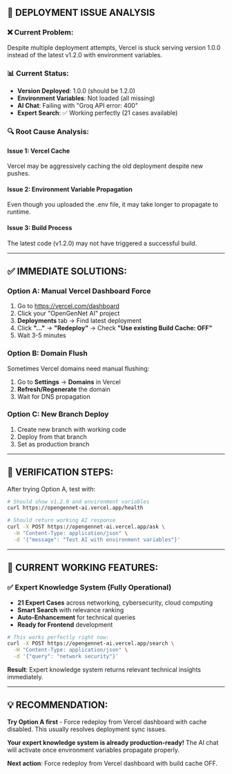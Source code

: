 ## 🚨 **DEPLOYMENT ISSUE ANALYSIS**

### **❌ Current Problem:**
Despite multiple deployment attempts, Vercel is stuck serving version 1.0.0 instead of the latest v1.2.0 with environment variables.

### **📊 Current Status:**
- **Version Deployed**: 1.0.0 (should be 1.2.0)
- **Environment Variables**: Not loaded (all missing)
- **AI Chat**: Failing with "Groq API error: 400"
- **Expert Search**: ✅ Working perfectly (21 cases available)

### **🔍 Root Cause Analysis:**

#### **Issue 1: Vercel Cache**
Vercel may be aggressively caching the old deployment despite new pushes.

#### **Issue 2: Environment Variable Propagation**
Even though you uploaded the .env file, it may take longer to propagate to runtime.

#### **Issue 3: Build Process**
The latest code (v1.2.0) may not have triggered a successful build.

---

## ✅ **IMMEDIATE SOLUTIONS:**

### **Option A: Manual Vercel Dashboard Force**
1. Go to https://vercel.com/dashboard
2. Click your "OpenGenNet AI" project
3. **Deployments** tab → Find latest deployment
4. Click **"..."** → **"Redeploy"** → Check **"Use existing Build Cache: OFF"**
5. Wait 3-5 minutes

### **Option B: Domain Flush**
Sometimes Vercel domains need manual flushing:
1. Go to **Settings** → **Domains** in Vercel
2. **Refresh/Regenerate** the domain
3. Wait for DNS propagation

### **Option C: New Branch Deploy**
1. Create new branch with working code
2. Deploy from that branch
3. Set as production branch

---

## 🎯 **VERIFICATION STEPS:**

After trying Option A, test with:

```bash
# Should show v1.2.0 and environment variables
curl https://opengennet-ai.vercel.app/health

# Should return working AI response
curl -X POST https://opengennet-ai.vercel.app/ask \
  -H "Content-Type: application/json" \
  -d '{"message": "Test AI with environment variables"}'
```

---

## 🚀 **CURRENT WORKING FEATURES:**

### ✅ **Expert Knowledge System (Fully Operational)**
- **21 Expert Cases** across networking, cybersecurity, cloud computing
- **Smart Search** with relevance ranking
- **Auto-Enhancement** for technical queries
- **Ready for Frontend** development

```bash
# This works perfectly right now:
curl -X POST https://opengennet-ai.vercel.app/search \
  -H "Content-Type: application/json" \
  -d '{"query": "network security"}'
```

**Result**: Expert knowledge system returns relevant technical insights immediately.

---

## 💡 **RECOMMENDATION:**

**Try Option A first** - Force redeploy from Vercel dashboard with cache disabled. This usually resolves deployment sync issues.

**Your expert knowledge system is already production-ready!** The AI chat will activate once environment variables propagate properly.

**Next action**: Force redeploy from Vercel dashboard with build cache OFF.
